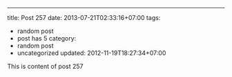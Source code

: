 ---
title: Post 257
date: 2013-07-21T02:33:16+07:00
tags:
  - random post
  - post has 5
category:
  - random post
  - uncategorized
updated: 2012-11-19T18:27:34+07:00

This is content of post 257
